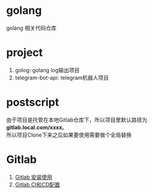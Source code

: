 # golang
golang 相关代码仓库

# project
1. golog: golang log输出项目
2. telegram-bot-api: telegram机器人项目

# postscript
由于项目是托管在本地Gitlab仓库下，所以项目里默认路径为**gitlab.local.com/xxxx**。  
所以项目Clone下来之后如果要使用需要做个全局替换

# Gitlab
1. [Gitlab 安装使用](https://chenguolin.github.io/2018/12/18/Git-Gitlab-%E5%AE%89%E8%A3%85%E4%BD%BF%E7%94%A8/)
2. [Gitlab CI和CD配置](https://chenguolin.github.io/2018/12/24/Git-Gitlab-CI%E5%92%8CCD%E9%85%8D%E7%BD%AE/)
